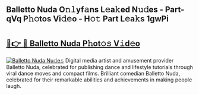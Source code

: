 ## Balletto Nuda O𝚗𝚕yf𝚊ns L𝚎a𝚔ed N𝚞𝚍es - Part-qVq P𝚑𝚘tos Vi𝚍𝚎o - H𝚘𝚝 Part L𝚎a𝚔s 1gwPi

# <h2><a href="http://kfat4t.oniu.top/?m=Balletto+Nuda">🔗👉 🔴 Balletto Nuda P𝚑ot𝚘𝚜 V𝚒d𝚎o</a></h2>

[![Balletto Nuda Nu𝚍e𝚜](https://i.imgur.com/0qMVB7G.gif)](http://kfat4t.oniu.top/?m=Balletto+Nuda)
Digital media artist and amusement provider Balletto Nuda, celebrated for publishing dance and lifestyle tutorials through viral dance moves and compact films. Brilliant comedian Balletto Nuda, celebrated for their remarkable abilities and achievements in making people laugh.  
